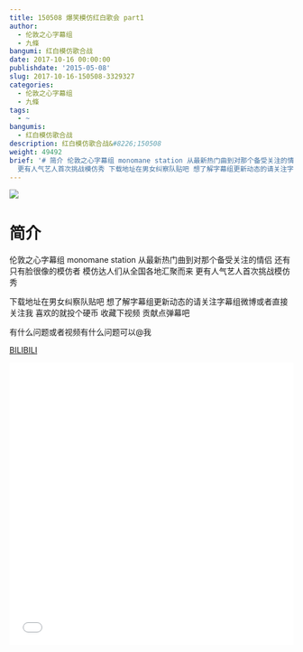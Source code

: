 ```yaml
---
title: 150508 爆笑模仿红白歌会 part1
author:
  - 伦敦之心字幕组
  - 九條
bangumi: 红白模仿歌合战
date: 2017-10-16 00:00:00
publishdate: '2015-05-08'
slug: 2017-10-16-150508-3329327
categories:
  - 伦敦之心字幕组
  - 九條
tags:
  - ~
bangumis:
  - 红白模仿歌合战
description: 红白模仿歌合战&#8226;150508
weight: 49492
brief: '# 简介 伦敦之心字幕组 monomane station 从最新热门曲到对那个备受关注的情侣 还有只有脸很像的模仿者 模仿达人们从全国各地汇聚而来
  更有人气艺人首次挑战模仿秀 下载地址在男女纠察队贴吧 想了解字幕组更新动态的请关注字幕组微博或者直接关注我 喜欢的就投个硬币 收藏下视频 贡献点弹幕吧 有什么问题或者视频有什么问题可以@我'
---
```


![](https://i.imgur.com/rcps2hh.jpg)

# 简介  
伦敦之心字幕组 monomane  station 从最新热门曲到对那个备受关注的情侣 还有只有脸很像的模仿者 模仿达人们从全国各地汇聚而来 更有人气艺人首次挑战模仿秀 


下载地址在男女纠察队贴吧 想了解字幕组更新动态的请关注字幕组微博或者直接关注我 喜欢的就投个硬币 收藏下视频 贡献点弹幕吧


有什么问题或者视频有什么问题可以@我

  [BILIBILI](https://www.bilibili.com/video/av3329327/)


<div class="vcontainer">  <iframe class='video' src="//www.bilibili.com/blackboard/player.html?aid=3329327" width="100%" height="500" frameborder="0" allowfullscreen="allowfullscreen"></iframe></div>
